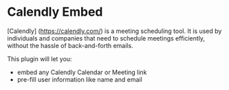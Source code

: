 # Calendly Embed

[Calendly] (https://calendly.com/) is a meeting scheduling tool. It is used by individuals and companies that need to schedule meetings efficiently, without the hassle of back-and-forth emails.

This plugin will let you:
* embed any Calendly Calendar or Meeting link
* pre-fill user information like name and email
